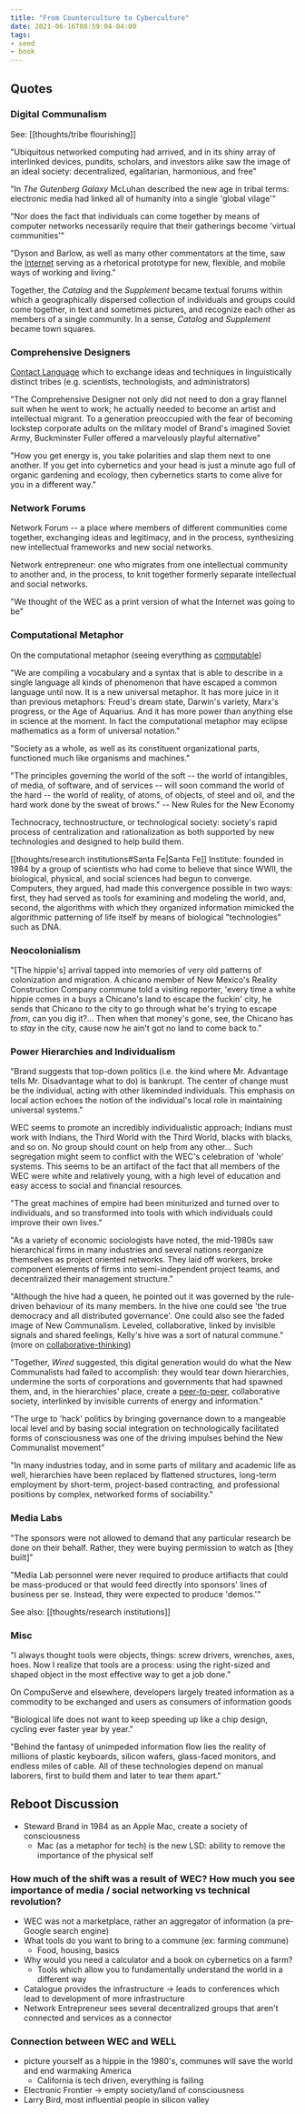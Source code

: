 ```yaml
---
title: "From Counterculture to Cyberculture"
date: 2021-06-16T08:59:04-04:00
tags:
- seed
- book
---
```


## Quotes
### Digital Communalism
See: [[thoughts/tribe flourishing]]

"Ubiquitous networked computing had arrived, and in its shiny array of interlinked devices, pundits, scholars, and investors alike saw the image of an ideal society: decentralized, egalitarian, harmonious, and free"

"In *The Gutenberg Galaxy* McLuhan described the new age in tribal terms: electronic media had linked all of humanity into a single 'global vilage'"

"Nor does the fact that individuals can come together by means of computer networks necessarily require that their gatherings become 'virtual communities'"

"Dyson and Barlow, as well as many other commentators at the time, saw the [Internet](thoughts/Internet.md) serving as a rhetorical prototype for new, flexible, and mobile ways of working and living."

Together, the *Catalog* and the *Supplement* became textual forums within which a geographically dispersed collection of individuals and groups could come together, in text and sometimes pictures, and recognize each other as members of a single community. In a sense, *Catalog* and *Supplement* became town squares.

### Comprehensive Designers
[Contact Language](thoughts/boundary%20object.md) which to exchange ideas and techniques in linguistically distinct tribes (e.g. scientists, technologists, and administrators)

"The Comprehensive Designer not only did not need to don a gray flannel suit when he went to work; he actually needed to become an artist and intellectual migrant. To a generation preoccupied with the fear of becoming lockstep corporate adults on the military model of Brand's imagined Soviet Army, Buckminster Fuller offered a marvelously playful alternative"

"How you get energy is, you take polarities and slap them next to one another. If you get into cybernetics and your head is just a minute ago full of organic gardening and ecology, then cybernetics starts to come alive for you in a different way."

### Network Forums
Network Forum -- a place where members of different communities come together, exchanging ideas and legitimacy, and in the process, synthesizing new intellectual frameworks and new social networks.

Network entrepreneur: one who migrates from one intellectual community to another and, in the process, to knit together formerly separate intellectual and social networks.

"We thought of the WEC as a print version of what the Internet was going to be"

### Computational Metaphor
On the computational metaphor (seeing everything as [computable](thoughts/computability.md))

"We are compiling a vocabulary and a syntax that is able to describe in a single language all kinds of phenomenon that have escaped a common language until now. It is a new universal metaphor. It has more juice in it than previous metaphors: Freud's dream state, Darwin's variety, Marx's progress, or the Age of Aquarius. And it has more power than anything else in science at the moment. In fact the computational metaphor may eclipse mathematics as a form of universal notation."

"Society as a whole, as well as its constituent organizational parts, functioned much like organisms and machines."

"The principles governing the world of the soft -- the world of intangibles, of media, of software, and of services -- will soon command the world of the hard -- the world of reality, of atoms, of objects, of steel and oil, and the hard work done by the sweat of brows." -- New Rules for the New Economy

Technocracy, technostructure, or technological society: society's rapid process of centralization and rationalization as both supported by new technologies and designed to help build them.

[[thoughts/research institutions#Santa Fe|Santa Fe]] Institute: founded in 1984 by a group of scientists who had come to believe that since WWII, the biological, physical, and social sciences had begun to converge. Computers, they argued, had made this convergence possible in two ways: first, they had served as tools for examining and modeling the world, and, second, the algorithms with which they organized information mimicked the algorithmic patterning of life itself by means of biological "technologies" such as DNA.

### Neocolonialism
"[The hippie's] arrival tapped into memories of very old patterns of colonization and migration. A chicano member of New Mexico's Reality Construction Company commune told a visiting reporter, 'every time a white hippie comes in a buys a Chicano's land to escape the fuckin' city, he sends that Chicano *to* the city to go through what he's trying to escape *from*, can you dig it?... Then when that money's gone, see, the Chicano has to *stay* in the city, cause now he ain't got no land to come back to."

### Power Hierarchies and Individualism
"Brand suggests that top-down politics (i.e. the kind where Mr. Advantage tells Mr. Disadvantage what to do) is bankrupt. The center of change must be the individual, acting with other likeminded individuals. This emphasis on local action echoes the notion of the individual's local role in maintaining universal systems."

WEC seems to promote an incredibly individualistic approach; Indians must work with Indians, the Third World with the Third World, blacks with blacks, and so on. No group should count on help from any other... Such segregation might seem to conflict with the WEC's celebration of 'whole' systems. This seems to be an artifact of the fact that all members of the WEC were white and relatively young, with a high level of education and easy access to social and financial resources.

"The great machines of empire had been miniturized and turned over to individuals, and so transformed into tools with which individuals could improve their own lives."

"As a variety of economic sociologists have noted, the mid-1980s saw hierarchical firms in many industries and several nations reorganize themselves as project oriented networks. They laid off workers, broke component elements of firms into semi-independent project teams, and decentralized their management structure."

"Although the hive had a queen, he pointed out it was governed by the rule-driven behaviour of its many members. In the hive one could see 'the true democracy and all distributed governance'. One could also see the faded image of New Communalism. Leveled, collaborative, linked by invisible signals and shared feelings, Kelly's hive was a sort of natural commune." (more on [collaborative-thinking](posts/collaborative-thinking.md))

"Together, *Wired* suggested, this digital generation would do what the New Communalists had failed to accomplish: they would tear down hierarchies, undermine the sorts of corporations and governments that had spawned them, and, in the hierarchies' place, create a [peer-to-peer](thoughts/peer-to-peer.md), collaborative society, interlinked by invisible currents of energy and information."

"The urge to 'hack' politics by bringing governance down to a mangeable local level and by basing social integration on technologically facilitated forms of consciousness was one of the driving impulses behind the New Communalist movement"

"In many industries today, and in some parts of military and academic life as well, hierarchies have been replaced by flattened structures, long-term employment by short-term, project-based contracting, and professional positions by complex, networked forms of sociability."

### Media Labs
"The sponsors were not allowed to demand that any particular research be done on their behalf. Rather, they were buying permission to watch as [they built]"

"Media Lab personnel were never required to produce artifiacts that could be mass-produced or that would feed directly into sponsors' lines of business per se. Instead, they were expected to produce 'demos.'"

See also: [[thoughts/research institutions]]

### Misc
"I always thought tools were objects, things: screw drivers, wrenches, axes, hoes. Now I realize that tools are a process: using the right-sized and shaped object in the most effective way to get a job done."

On CompuServe and elsewhere, developers largely treated information as a commodity to be exchanged and users as consumers of information goods

"Biological life does not want to keep speeding up like a chip design, cycling ever faster year by year."

"Behind the fantasy of unimpeded information flow lies the reality of millions of plastic keyboards, silicon wafers, glass-faced monitors, and endless miles of cable. All of these technologies depend on manual laborers, first to build them and later to tear them apart."

## Reboot Discussion
-   Steward Brand in 1984 as an Apple Mac, create a society of consciousness
    -  Mac (as a metaphor for tech) is the new LSD: ability to remove the importance of the physical self

### How much of the shift was a result of WEC? How much you see importance of media / social networking vs technical revolution?
-   WEC was not a marketplace, rather an aggregator of information (a pre-Google search engine)
-   What tools do you want to bring to a commune (ex: farming commune)
    -   Food, housing, basics
-   Why would you need a calculator and a book on cybernetics on a farm?
    -   Tools which allow you to fundamentally understand the world in a different way
-   Catalogue provides the infrastructure → leads to conferences which lead to development of more infrastructure
-   Network Entrepreneur sees several decentralized groups that aren't connected and services as a connector

### Connection between WEC and WELL
-   picture yourself as a hippie in the 1980's, communes will save the world and end warmaking America
    -   California is tech driven, everything is failing
-   Electronic Frontier → empty society/land of consciousness
-   Larry Bird, most influential people in silicon valley